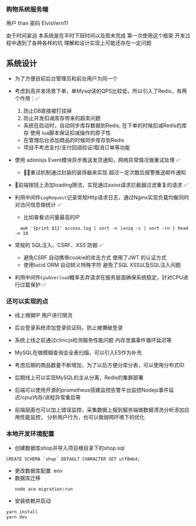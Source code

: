 ### 购物系统服务端

用户  than
密码  ElvisVern11

由于时间紧迫 本系统是在平时下班时间以及周末完成
第一次使用这个框架 开发过程中遇到了各种各样的坑 理解和设计实现上可能还存在一定问题

## 系统设计
 - 为了方便目前后台管理员和前台用户为同一个

 - 考虑到高并发场景下单，单Mysql读的QPS比较低，所以引入了Redis，有两个作用：✅
    1. 防止DB直接被打挂掉
    2. 防止并发扣减库存带来的超卖问题
    - 系统在启动时，自动同步库存数据到Redis, 在下单的时候扣减Redis的库存
    使用 lua脚本保证扣减操作的原子性
    - 在管理后台添加商品的时候同步库存到Redis
    - 项目不考虑支付/支付回调验证/取消订单等功能

 - 使用 adonisjs Event模块异步推送发货通知，网络异常情况做重试处理 ✅
   - 重试机制通过封装的装饰器来实现 超过一定次数后报警推送邮件通知

 - 前端按钮上添加loading限流，实现通过axios请求拦截器过滤重复的请求 ✅

 - 利用中间件`LogRequest`记录常规Http请求日志，通过Nginx实现负载均衡同时对访问信息做统计 ✅
    - 比如查看访问量最高的IP
    ```
      awk '{print $1}' access.log | sort -n |uniq -c | sort -rn | head -n 10
    ```

 - 常规的 SQL注入、CSRF、XSS 防御 ✅
     - 避免CSRF 自动携带cookie的攻击方式 使用了JWT 的认证方式
     - 使用lucid ORM 自动转义特殊字符 避免了SQL XSS以及SQL注入问题 

 - 利用中间件`CpuOverload`概率丢弃请求在服务层面确保系统稳定，针对CPU进行过载保护 ✅
 
### 还可以实现的点

 + 线上根据IP 用户进行限流

 + 后台登录系统添加登录验证码，防止被爆破登录

 + 系统上线之前通过clinicjs检测服务性能问题 内存泄漏事件循环延迟等

 + MySQL在做模糊查询会全表扫描，可以引入ES作为补充

 + 考虑后期的商品数量不断增加，为了以后方便分库分表，可以使用分布式ID 

 + 后期线上可以实现MySQL的主从分离，Redis的集群部署

 + 后端可以使用开源的prometheus搭建监控告警平台监控Nodejs事件延迟/cpu/内存/进程异常重启等

 + 前端层面也可以加上错误监控，采集数据上报到服务端做数据清洗分析添加应用性能监控，
 分析用户行为，也可以做弱网环境下的优化

### 本地开发环境配置

+ 创建数据库shop并导入项目根目录下的shop.sql
```
CREATE SCHEMA `shop` DEFAULT CHARACTER SET utf8mb4;
```
+ 更改数据库配置
  .env
+ 数据库迁移
  ```
  node ace migration:run
  ```
+ 安装依赖并启动
```
yarn install
yarn dev
```


